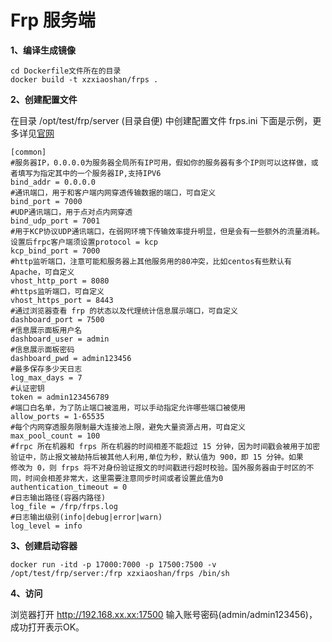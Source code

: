# Frp 服务端

**1、编译生成镜像**

```
cd Dockerfile文件所在的目录
docker build -t xzxiaoshan/frps .
```

**2、创建配置文件**

在目录 /opt/test/frp/server (目录自便) 中创建配置文件 frps.ini
下面是示例，更多详见[官网](https://github.com/fatedier/frp/blob/master/README_zh.md)  

```
[common]
#服务器IP，0.0.0.0为服务器全局所有IP可用，假如你的服务器有多个IP则可以这样做，或者填写为指定其中的一个服务器IP,支持IPV6
bind_addr = 0.0.0.0
#通讯端口，用于和客户端内网穿透传输数据的端口，可自定义
bind_port = 7000
#UDP通讯端口，用于点对点内网穿透
bind_udp_port = 7001
#用于KCP协议UDP通讯端口，在弱网环境下传输效率提升明显，但是会有一些额外的流量消耗。设置后frpc客户端须设置protocol = kcp
kcp_bind_port = 7000
#http监听端口，注意可能和服务器上其他服务用的80冲突，比如centos有些默认有Apache，可自定义
vhost_http_port = 8080
#https监听端口，可自定义
vhost_https_port = 8443
#通过浏览器查看 frp 的状态以及代理统计信息展示端口，可自定义
dashboard_port = 7500
#信息展示面板用户名
dashboard_user = admin
#信息展示面板密码
dashboard_pwd = admin123456
#最多保存多少天日志
log_max_days = 7
#认证密钥
token = admin123456789
#端口白名单，为了防止端口被滥用，可以手动指定允许哪些端口被使用
allow_ports = 1-65535
#每个内网穿透服务限制最大连接池上限，避免大量资源占用，可自定义
max_pool_count = 100
#frpc 所在机器和 frps 所在机器的时间相差不能超过 15 分钟，因为时间戳会被用于加密验证中，防止报文被劫持后被其他人利用,单位为秒，默认值为 900，即 15 分钟。如果
修改为 0，则 frps 将不对身份验证报文的时间戳进行超时校验。国外服务器由于时区的不同，时间会相差非常大，这里需要注意同步时间或者设置此值为0
authentication_timeout = 0
#日志输出路径(容器内路径)
log_file = /frp/frps.log
#日志输出级别(info|debug|error|warn)
log_level = info
```

**3、创建启动容器**

```
docker run -itd -p 17000:7000 -p 17500:7500 -v /opt/test/frp/server:/frp xzxiaoshan/frps /bin/sh
```

**4、访问**

浏览器打开 http://192.168.xx.xx:17500 输入账号密码(admin/admin123456)，成功打开表示OK。
